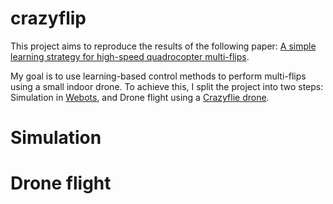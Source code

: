 # crazyflip
This project aims to reproduce the results of the following paper: [A simple learning strategy for high-speed quadrocopter multi-flips](https://ieeexplore.ieee.org/abstract/document/5509452).

My goal is to use learning-based control methods to perform multi-flips using a small indoor drone. To achieve this, I split the project into two steps: Simulation in [Webots](https://cyberbotics.com/), and Drone flight using a [Crazyflie drone](https://www.bitcraze.io/).

# Simulation



# Drone flight

